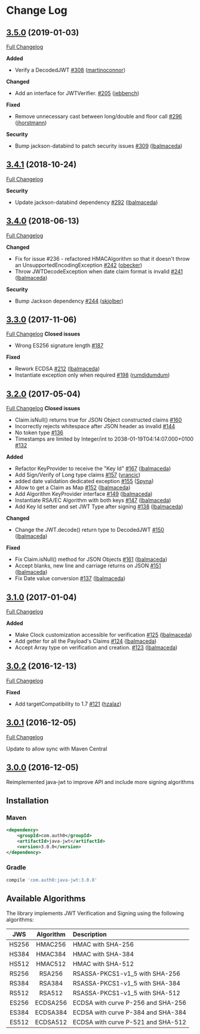 # Change Log

## [3.5.0](https://github.com/auth0/java-jwt/tree/3.5.0) (2019-01-03)
[Full Changelog](https://github.com/auth0/java-jwt/compare/3.4.1...3.5.0)

**Added**
- Verify a DecodedJWT  [\#308](https://github.com/auth0/java-jwt/pull/308) ([martinoconnor](https://github.com/martinoconnor))

**Changed**
- Add an interface for JWTVerifier. [\#205](https://github.com/auth0/java-jwt/pull/205) ([jebbench](https://github.com/jebbench))

**Fixed**
- Remove unnecessary cast between long/double and floor call [\#296](https://github.com/auth0/java-jwt/pull/296) ([jhorstmann](https://github.com/jhorstmann))

**Security**
- Bump jackson-databind to patch security issues [\#309](https://github.com/auth0/java-jwt/pull/309) ([lbalmaceda](https://github.com/lbalmaceda))

## [3.4.1](https://github.com/auth0/java-jwt/tree/3.4.1) (2018-10-24)
[Full Changelog](https://github.com/auth0/java-jwt/compare/3.4.0...3.4.1)

**Security**
- Update jackson-databind dependency [\#292](https://github.com/auth0/java-jwt/pull/292) ([lbalmaceda](https://github.com/lbalmaceda))

## [3.4.0](https://github.com/auth0/java-jwt/tree/3.4.0) (2018-06-13)
[Full Changelog](https://github.com/auth0/java-jwt/compare/3.3.0...3.4.0)

**Changed**
- Fix for issue #236 - refactored HMACAlgorithm so that it doesn't throw an UnsupportedEncodingException [\#242](https://github.com/auth0/java-jwt/pull/242) ([obecker](https://github.com/obecker))
- Throw JWTDecodeException when date claim format is invalid [\#241](https://github.com/auth0/java-jwt/pull/241) ([lbalmaceda](https://github.com/lbalmaceda))

**Security**
- Bump Jackson dependency [\#244](https://github.com/auth0/java-jwt/pull/244) ([skjolber](https://github.com/skjolber))

## [3.3.0](https://github.com/auth0/java-jwt/tree/3.3.0) (2017-11-06)
[Full Changelog](https://github.com/auth0/java-jwt/compare/3.2.0...3.3.0)
**Closed issues**
- Wrong ES256 signature length [\#187](https://github.com/auth0/java-jwt/issues/187)

**Fixed**
- Rework ECDSA [\#212](https://github.com/auth0/java-jwt/pull/212) ([lbalmaceda](https://github.com/lbalmaceda))
- Instantiate exception only when required [\#198](https://github.com/auth0/java-jwt/pull/198) ([rumdidumdum](https://github.com/rumdidumdum))

## [3.2.0](https://github.com/auth0/java-jwt/tree/3.2.0) (2017-05-04)
[Full Changelog](https://github.com/auth0/java-jwt/compare/3.1.0...3.2.0)
**Closed issues**
- Claim.isNull() returns true for JSON Object constructed claims [\#160](https://github.com/auth0/java-jwt/issues/160)
- Incorrectly rejects whitespace after JSON header as invalid [\#144](https://github.com/auth0/java-jwt/issues/144)
- No token type [\#136](https://github.com/auth0/java-jwt/issues/136)
- Timestamps are limited by Integer/int to 2038-01-19T04:14:07.000+0100 [\#132](https://github.com/auth0/java-jwt/issues/132)

**Added**
- Refactor KeyProvider to receive the "Key Id" [\#167](https://github.com/auth0/java-jwt/pull/167) ([lbalmaceda](https://github.com/lbalmaceda))
- Add Sign/Verify of Long type claims [\#157](https://github.com/auth0/java-jwt/pull/157) ([vrancic](https://github.com/vrancic))
- added date validation dedicated exception [\#155](https://github.com/auth0/java-jwt/pull/155) ([Spyna](https://github.com/Spyna))
- Allow to get a Claim as Map [\#152](https://github.com/auth0/java-jwt/pull/152) ([lbalmaceda](https://github.com/lbalmaceda))
- Add Algorithm KeyProvider interface [\#149](https://github.com/auth0/java-jwt/pull/149) ([lbalmaceda](https://github.com/lbalmaceda))
- Instantiate RSA/EC Algorithm with both keys [\#147](https://github.com/auth0/java-jwt/pull/147) ([lbalmaceda](https://github.com/lbalmaceda))
- Add Key Id setter and set JWT Type after signing [\#138](https://github.com/auth0/java-jwt/pull/138) ([lbalmaceda](https://github.com/lbalmaceda))

**Changed**
- Change the JWT.decode() return type to DecodedJWT [\#150](https://github.com/auth0/java-jwt/pull/150) ([lbalmaceda](https://github.com/lbalmaceda))

**Fixed**
- Fix Claim.isNull() method for JSON Objects [\#161](https://github.com/auth0/java-jwt/pull/161) ([lbalmaceda](https://github.com/lbalmaceda))
- Accept blanks, new line and carriage returns on JSON [\#151](https://github.com/auth0/java-jwt/pull/151) ([lbalmaceda](https://github.com/lbalmaceda))
- Fix Date value conversion [\#137](https://github.com/auth0/java-jwt/pull/137) ([lbalmaceda](https://github.com/lbalmaceda))

## [3.1.0](https://github.com/auth0/java-jwt/tree/3.1.0) (2017-01-04)
[Full Changelog](https://github.com/auth0/java-jwt/compare/3.0.2...3.1.0)

**Added**
- Make Clock customization accessible for verification [\#125](https://github.com/auth0/java-jwt/pull/125) ([lbalmaceda](https://github.com/lbalmaceda))
- Add getter for all the Payload's Claims [\#124](https://github.com/auth0/java-jwt/pull/124) ([lbalmaceda](https://github.com/lbalmaceda))
- Accept Array type on verification and creation. [\#123](https://github.com/auth0/java-jwt/pull/123) ([lbalmaceda](https://github.com/lbalmaceda))

## [3.0.2](https://github.com/auth0/java-jwt/tree/3.0.2) (2016-12-13)
[Full Changelog](https://github.com/auth0/java-jwt/compare/3.0.1...3.0.2)

**Fixed**
- Add targetCompatibility to 1.7 [\#121](https://github.com/auth0/java-jwt/pull/121) ([hzalaz](https://github.com/hzalaz))

## [3.0.1](https://github.com/auth0/java-jwt/tree/3.0.0) (2016-12-05)
[Full Changelog](https://github.com/auth0/java-jwt/compare/3.0.0...3.0.1)

Update to allow sync with Maven Central

## [3.0.0](https://github.com/auth0/java-jwt/tree/3.0.0) (2016-12-05)

Reimplemented java-jwt to improve API and include more signing algorithms

## Installation

### Maven

```xml
<dependency>
    <groupId>com.auth0</groupId>
    <artifactId>java-jwt</artifactId>
    <version>3.0.0</version>
</dependency>
```

### Gradle

```gradle
compile 'com.auth0:java-jwt:3.0.0'
```

## Available Algorithms

The library implements JWT Verification and Signing using the following algorithms:

| JWS | Algorithm | Description |
| :-------------: | :-------------: | :----- |
| HS256 | HMAC256 | HMAC with SHA-256 |
| HS384 | HMAC384 | HMAC with SHA-384 |
| HS512 | HMAC512 | HMAC with SHA-512 |
| RS256 | RSA256 | RSASSA-PKCS1-v1_5 with SHA-256 |
| RS384 | RSA384 | RSASSA-PKCS1-v1_5 with SHA-384 |
| RS512 | RSA512 | RSASSA-PKCS1-v1_5 with SHA-512 |
| ES256 | ECDSA256 | ECDSA with curve P-256 and SHA-256 |
| ES384 | ECDSA384 | ECDSA with curve P-384 and SHA-384 |
| ES512 | ECDSA512 | ECDSA with curve P-521 and SHA-512 |
